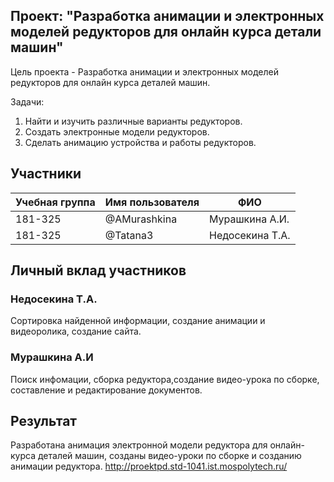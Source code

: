 ## Проект: "Разработка анимации и электронных моделей редукторов для онлайн курса детали машин"

Цель проекта - Разработка анимации и электронных моделей редукторов для онлайн курса деталей машин.

Задачи: 
1.	Найти и изучить различные варианты редукторов.
2.	Создать электронные модели редукторов.
3.	Сделать анимацию устройства и работы редукторов.

## Участники

| Учебная группа | Имя пользователя | ФИО                      |
|----------------|------------------|--------------------------|
| 181-325        | @AMurashkina     | Мурашкина А.И.           |
| 181-325        | @Tatana3         | Недосекина Т.А.          |

## Личный вклад участников

### Недосекина Т.А.

Сортировка найденной информации, создание анимации и видеоролика, создание сайта.

### Мурашкина А.И

Поиск инфомации, сборка редуктора,создание видео-урока по сборке, составление и редактирование документов.

## Результат

Разработана анимация электронной модели редуктора для онлайн-курса деталей машин, созданы видео-уроки по сборке и созданию анимации редуктора.
http://proektpd.std-1041.ist.mospolytech.ru/

